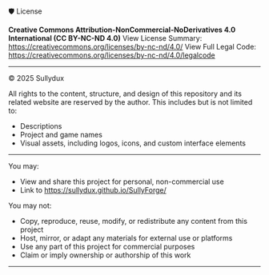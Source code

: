 🛡️ License

**Creative Commons Attribution-NonCommercial-NoDerivatives 4.0 International (CC BY-NC-ND 4.0)**
View License Summary: https://creativecommons.org/licenses/by-nc-nd/4.0/
View Full Legal Code: https://creativecommons.org/licenses/by-nc-nd/4.0/legalcode

---

© 2025 Sullydux

All rights to the content, structure, and design of this repository and its related website are reserved by the author. This includes but is not limited to:

- Descriptions
- Project and game names
- Visual assets, including logos, icons, and custom interface elements

---

 You may:
- View and share this project for personal, non-commercial use
- Link to https://sullydux.github.io/SullyForge/

 You may not:
- Copy, reproduce, reuse, modify, or redistribute any content from this project
- Host, mirror, or adapt any materials for external use or platforms
- Use any part of this project for commercial purposes
- Claim or imply ownership or authorship of this work

---
